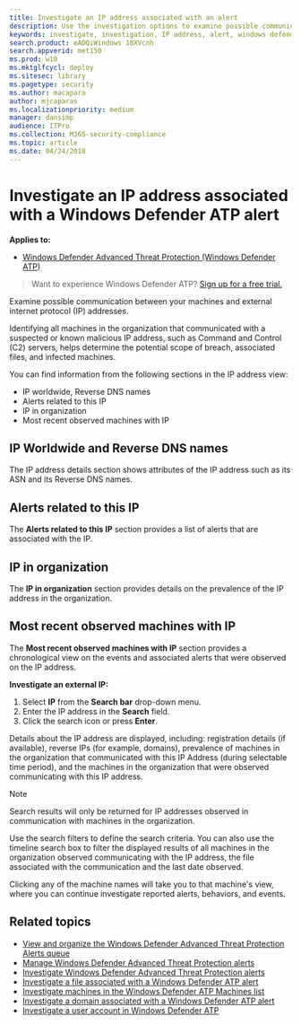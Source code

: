 ```yaml
---
title: Investigate an IP address associated with an alert
description: Use the investigation options to examine possible communication between machines and external IP addresses.
keywords: investigate, investigation, IP address, alert, windows defender atp, external IP
search.product: eADQiWindows 10XVcnh
search.appverid: met150
ms.prod: w10
ms.mktglfcycl: deploy
ms.sitesec: library
ms.pagetype: security
ms.author: macapara
author: mjcaparas
ms.localizationpriority: medium
manager: dansimp
audience: ITPro
ms.collection: M365-security-compliance 
ms.topic: article
ms.date: 04/24/2018
---
```

# Investigate an IP address associated with a Windows Defender ATP alert

**Applies to:**


- [Windows Defender Advanced Threat Protection (Windows Defender ATP)](https://wincom.blob.core.windows.net/documents/Windows10_Commercial_Comparison.pdf)



>Want to experience Windows Defender ATP? [Sign up for a free trial.](https://www.microsoft.com/en-us/WindowsForBusiness/windows-atp?ocid=docs-wdatp-investigateip-abovefoldlink)

Examine possible communication between your machines and external internet protocol (IP) addresses.

Identifying all machines in the organization that communicated with a suspected or known malicious IP address, such as Command and Control (C2) servers, helps determine the potential scope of breach, associated files, and infected machines.

You can find information from the following sections in the IP address view:

- IP worldwide, Reverse DNS names
- Alerts related to this IP
- IP in organization
- Most recent observed machines with IP

## IP Worldwide and Reverse DNS names
The IP address details section shows attributes of the IP address such as its ASN and its Reverse DNS names.

## Alerts related to this IP
The **Alerts related to this IP** section provides a list of alerts that are associated with the IP. 

## IP in organization
The **IP in organization** section provides details on the prevalence of the IP address in the organization.

## Most recent observed machines with IP
The **Most recent observed machines with IP** section provides a chronological view on the events and associated alerts that were observed on the IP address.

**Investigate an external IP:**

1. Select **IP** from the **Search bar** drop-down menu.
2. Enter the IP address in the **Search** field.
3. Click the search icon or press **Enter**.

Details about the IP address are displayed, including: registration details (if available), reverse IPs (for example, domains), prevalence of machines in the organization that communicated with this IP Address (during selectable time period), and the machines in the organization that were observed communicating with this IP address.

> [!NOTE]
> Search results will only be returned for IP addresses observed in communication with machines in the organization.

Use the search filters to define the search criteria. You can also use the timeline search box to filter the displayed results of all machines in the organization observed communicating with the IP address, the file associated with the communication and the last date observed.

Clicking any of the machine names will take you to that machine's view, where you can continue investigate reported alerts, behaviors, and events.

## Related topics
- [View and organize the Windows Defender Advanced Threat Protection Alerts queue ](alerts-queue-windows-defender-advanced-threat-protection.md)
- [Manage Windows Defender Advanced Threat Protection alerts](manage-alerts-windows-defender-advanced-threat-protection.md)
- [Investigate Windows Defender Advanced Threat Protection alerts](investigate-alerts-windows-defender-advanced-threat-protection.md)
- [Investigate a file associated with a Windows Defender ATP alert](investigate-files-windows-defender-advanced-threat-protection.md)
- [Investigate machines in the Windows Defender ATP Machines list](investigate-machines-windows-defender-advanced-threat-protection.md)
- [Investigate a domain associated with a Windows Defender ATP alert](investigate-domain-windows-defender-advanced-threat-protection.md)
- [Investigate a user account in Windows Defender ATP](investigate-user-windows-defender-advanced-threat-protection.md)
